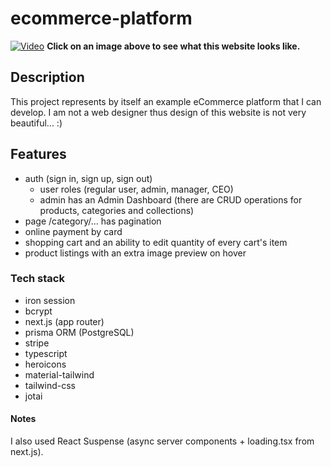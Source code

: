 # ecommerce-platform

[![Video](https://img.youtube.com/vi/5PtVlJK-Azg/0.jpg)](https://www.youtube.com/watch?v=5PtVlJK-Azg)
**Click on an image above to see what this website looks like.**

## Description
This project represents by itself an example eCommerce platform that I can develop. I am not a web designer thus design of this website is not very beautiful... :)

## Features
* auth (sign in, sign up, sign out)
    * user roles (regular user, admin, manager, CEO)
    * admin has an Admin Dashboard (there are CRUD operations for products, categories and collections)
* page /category/... has pagination
* online payment by card
* shopping cart and an ability to edit quantity of every cart's item
* product listings with an extra image preview on hover

### Tech stack
* iron session
* bcrypt
* next.js (app router)
* prisma ORM (PostgreSQL)
* stripe
* typescript
* heroicons
* material-tailwind
* tailwind-css
* jotai

#### Notes
I also used React Suspense (async server components + loading.tsx from next.js).

